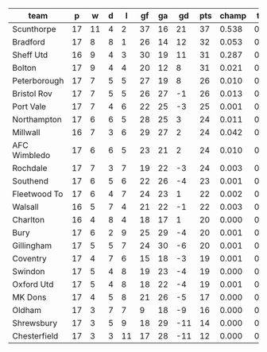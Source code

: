 |     team     | p  | w  | d | l  | gf | ga | gd  | pts | champ | top2  | top3  | top4  |  5-7  | bot4  | bot3  | bot2  |
|--------------|----|----|---|----|----|----|-----|-----|-------|-------|-------|-------|-------|-------|-------|-------|
| Scunthorpe   | 17 | 11 | 4 |  2 | 37 | 16 |  21 |  37 | 0.538 | 0.773 | 0.874 | 0.925 | 0.058 | 0.000 | 0.000 | 0.000|
| Bradford     | 17 |  8 | 8 |  1 | 26 | 14 |  12 |  32 | 0.053 | 0.169 | 0.323 | 0.461 | 0.266 | 0.002 | 0.001 | 0.000|
| Sheff Utd    | 16 |  9 | 4 |  3 | 30 | 19 |  11 |  31 | 0.287 | 0.594 | 0.742 | 0.827 | 0.118 | 0.000 | 0.000 | 0.000|
| Bolton       | 17 |  9 | 4 |  4 | 20 | 12 |   8 |  31 | 0.021 | 0.074 | 0.163 | 0.256 | 0.263 | 0.009 | 0.004 | 0.001|
| Peterborough | 17 |  7 | 5 |  5 | 27 | 19 |   8 |  26 | 0.010 | 0.043 | 0.105 | 0.179 | 0.239 | 0.019 | 0.009 | 0.005|
| Bristol Rov  | 17 |  7 | 5 |  5 | 26 | 27 |  -1 |  26 | 0.013 | 0.061 | 0.133 | 0.218 | 0.253 | 0.016 | 0.008 | 0.003|
| Port Vale    | 17 |  7 | 4 |  6 | 22 | 25 |  -3 |  25 | 0.001 | 0.007 | 0.021 | 0.043 | 0.112 | 0.091 | 0.054 | 0.027|
| Northampton  | 17 |  6 | 6 |  5 | 28 | 25 |   3 |  24 | 0.011 | 0.045 | 0.104 | 0.174 | 0.239 | 0.020 | 0.009 | 0.003|
| Millwall     | 16 |  7 | 3 |  6 | 29 | 27 |   2 |  24 | 0.042 | 0.128 | 0.248 | 0.369 | 0.278 | 0.007 | 0.003 | 0.002|
| AFC Wimbledo | 17 |  6 | 6 |  5 | 23 | 21 |   2 |  24 | 0.010 | 0.041 | 0.100 | 0.168 | 0.230 | 0.022 | 0.013 | 0.006|
| Rochdale     | 17 |  7 | 3 |  7 | 19 | 22 |  -3 |  24 | 0.003 | 0.018 | 0.046 | 0.088 | 0.167 | 0.051 | 0.031 | 0.016|
| Southend     | 17 |  6 | 5 |  6 | 22 | 26 |  -4 |  23 | 0.001 | 0.006 | 0.015 | 0.033 | 0.099 | 0.108 | 0.064 | 0.031|
| Fleetwood To | 17 |  6 | 4 |  7 | 24 | 23 |   1 |  22 | 0.002 | 0.008 | 0.024 | 0.050 | 0.126 | 0.084 | 0.050 | 0.025|
| Walsall      | 16 |  5 | 7 |  4 | 21 | 22 |  -1 |  22 | 0.003 | 0.014 | 0.039 | 0.074 | 0.143 | 0.069 | 0.039 | 0.018|
| Charlton     | 16 |  4 | 8 |  4 | 18 | 17 |   1 |  20 | 0.000 | 0.002 | 0.006 | 0.015 | 0.050 | 0.233 | 0.158 | 0.090|
| Bury         | 17 |  6 | 2 |  9 | 25 | 29 |  -4 |  20 | 0.001 | 0.007 | 0.020 | 0.040 | 0.105 | 0.109 | 0.072 | 0.039|
| Gillingham   | 17 |  5 | 5 |  7 | 24 | 30 |  -6 |  20 | 0.001 | 0.005 | 0.017 | 0.038 | 0.098 | 0.113 | 0.071 | 0.036|
| Coventry     | 17 |  4 | 7 |  6 | 15 | 18 |  -3 |  19 | 0.001 | 0.001 | 0.004 | 0.009 | 0.036 | 0.271 | 0.187 | 0.110|
| Swindon      | 17 |  5 | 4 |  8 | 19 | 23 |  -4 |  19 | 0.000 | 0.001 | 0.003 | 0.007 | 0.024 | 0.348 | 0.251 | 0.152|
| Oxford Utd   | 17 |  5 | 4 |  8 | 18 | 22 |  -4 |  19 | 0.001 | 0.002 | 0.006 | 0.013 | 0.046 | 0.227 | 0.151 | 0.086|
| MK Dons      | 17 |  4 | 5 |  8 | 21 | 26 |  -5 |  17 | 0.000 | 0.002 | 0.005 | 0.012 | 0.044 | 0.241 | 0.171 | 0.096|
| Oldham       | 17 |  3 | 7 |  7 |  9 | 18 |  -9 |  16 | 0.000 | 0.000 | 0.000 | 0.001 | 0.005 | 0.627 | 0.524 | 0.391|
| Shrewsbury   | 17 |  3 | 5 |  9 | 18 | 29 | -11 |  14 | 0.000 | 0.000 | 0.000 | 0.001 | 0.004 | 0.642 | 0.539 | 0.401|
| Chesterfield | 17 |  3 | 3 | 11 | 17 | 28 | -11 |  12 | 0.000 | 0.000 | 0.000 | 0.001 | 0.003 | 0.692 | 0.593 | 0.461|
